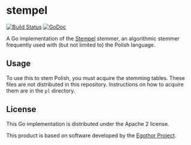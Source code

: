 # stempel

[![Build Status](https://travis-ci.org/blevesearch/stempel.svg?branch=master)](https://travis-ci.org/blevesearch/stempel)
[![GoDoc](https://godoc.org/github.com/blevesearch/stempel?status.svg)](https://godoc.org/github.com/blevesearch/stempel)

A Go implementation of the [Stempel](http://www.getopt.org/stempel/) stemmer, an algorithmic stemmer frequently used with (but not limited to) the Polish language.

## Usage

To use this to stem Polish, you must acquire the stemming tables.  These files are not distributed in this repository.  Instructions on how to acquire them are in the `pl` directory.

## License

This Go implementation is distributed under the Apache 2 license.

This product is based on software developed by the [Egothor Project](http://egothor.sf.net/).
